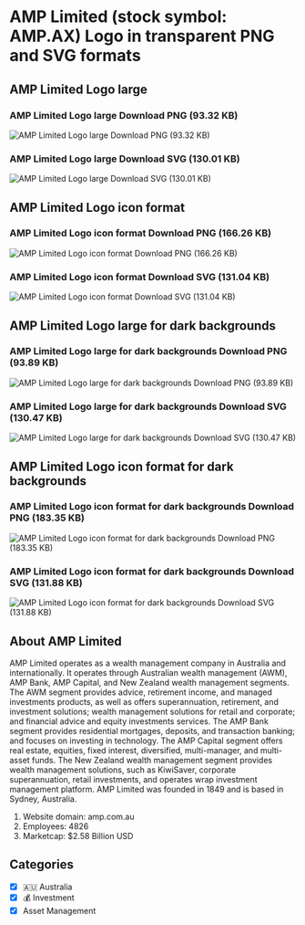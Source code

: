 # AMP Limited (stock symbol: AMP.AX) Logo in transparent PNG and SVG formats

## AMP Limited Logo large

### AMP Limited Logo large Download PNG (93.32 KB)

![AMP Limited Logo large Download PNG (93.32 KB)](/img/orig/AMP.AX_BIG-d0475e06.png)

### AMP Limited Logo large Download SVG (130.01 KB)

![AMP Limited Logo large Download SVG (130.01 KB)](/img/orig/AMP.AX_BIG-3b757208.svg)

## AMP Limited Logo icon format

### AMP Limited Logo icon format Download PNG (166.26 KB)

![AMP Limited Logo icon format Download PNG (166.26 KB)](/img/orig/AMP.AX-342f5beb.png)

### AMP Limited Logo icon format Download SVG (131.04 KB)

![AMP Limited Logo icon format Download SVG (131.04 KB)](/img/orig/AMP.AX-113417ab.svg)

## AMP Limited Logo large for dark backgrounds

### AMP Limited Logo large for dark backgrounds Download PNG (93.89 KB)

![AMP Limited Logo large for dark backgrounds Download PNG (93.89 KB)](/img/orig/AMP.AX_BIG.D-465e4394.png)

### AMP Limited Logo large for dark backgrounds Download SVG (130.47 KB)

![AMP Limited Logo large for dark backgrounds Download SVG (130.47 KB)](/img/orig/AMP.AX_BIG.D-a1f853d0.svg)

## AMP Limited Logo icon format for dark backgrounds

### AMP Limited Logo icon format for dark backgrounds Download PNG (183.35 KB)

![AMP Limited Logo icon format for dark backgrounds Download PNG (183.35 KB)](/img/orig/AMP.AX.D-ce6f0a1e.png)

### AMP Limited Logo icon format for dark backgrounds Download SVG (131.88 KB)

![AMP Limited Logo icon format for dark backgrounds Download SVG (131.88 KB)](/img/orig/AMP.AX.D-bd90b89c.svg)

## About AMP Limited

AMP Limited operates as a wealth management company in Australia and internationally. It operates through Australian wealth management (AWM), AMP Bank, AMP Capital, and New Zealand wealth management segments. The AWM segment provides advice, retirement income, and managed investments products, as well as offers superannuation, retirement, and investment solutions; wealth management solutions for retail and corporate; and financial advice and equity investments services. The AMP Bank segment provides residential mortgages, deposits, and transaction banking; and focuses on investing in technology. The AMP Capital segment offers real estate, equities, fixed interest, diversified, multi-manager, and multi-asset funds. The New Zealand wealth management segment provides wealth management solutions, such as KiwiSaver, corporate superannuation, retail investments, and operates wrap investment management platform. AMP Limited was founded in 1849 and is based in Sydney, Australia.

1. Website domain: amp.com.au
2. Employees: 4826
3. Marketcap: $2.58 Billion USD


## Categories
- [x] 🇦🇺 Australia
- [x] 💰 Investment
- [x] Asset Management
